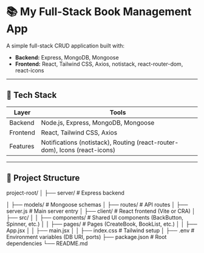 # 📚 My Full-Stack Book Management App

A simple full-stack CRUD application built with:
- **Backend:** Express, MongoDB, Mongoose
- **Frontend:** React, Tailwind CSS, Axios, notistack, react-router-dom, react-icons

---

## 🚀 Tech Stack

| Layer     | Tools                                  |
|-----------|----------------------------------------|
| Backend   | Node.js, Express, MongoDB, Mongoose    |
| Frontend  | React, Tailwind CSS, Axios             |
| Features  | Notifications (notistack), Routing (react-router-dom), Icons (react-icons) |

---

## 📂 Project Structure

project-root/
│
├── server/ # Express backend

│ ├── models/ # Mongoose schemas
│ ├── routes/ # API routes
│ ├── server.js # Main server entry
│
├── client/ # React frontend (Vite or CRA)
│ ├── src/
│ │ ├── components/ # Shared UI components (BackButton, Spinner, etc.)
│ │ ├── pages/ # Pages (CreateBook, BookList, etc.)
│ │ ├── App.jsx
│ │ ├── main.jsx
│ │ ├── index.css # Tailwind setup
│
├── .env # Environment variables (DB URI, ports)
├── package.json # Root dependencies
└── README.md
